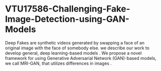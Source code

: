 # VTU17586-Challenging-Fake-Image-Detection-using-GAN-Models
Deep Fakes are synthetic videos generated by swapping a face of an original image with the face of somebody else. we describe our work to develop general, deep learning-based models . We propose a novel framework for using Generative Adversarial Network (GAN)-based models, we call MRI-GAN, that utilizes differences in images .
